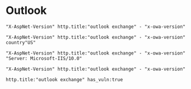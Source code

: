 # Outlook

`"X-AspNet-Version" http.title:"outlook exchange" - "x-owa-version"`

`"X-AspNet-Version" http.title:"outlook exchange" - "x-owa-version" country"US"`

`"X-AspNet-Version" http.title:"outlook exchange" - "x-owa-version" "Server: Microsoft-IIS/10.0"`

`"X-AspNet-Version" http.title:"outlook exchange" - "x-owa-version"`

`http.title:"outlook exchange" has_vuln:true`